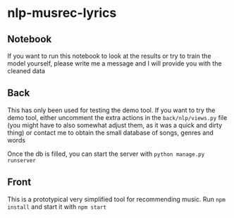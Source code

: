 # nlp-musrec-lyrics

## Notebook
If you want to run this notebook to look at the results or try to train the model yourself, 
please write me a message and I will provide you with the cleaned data

## Back
This has only been used for testing the demo tool.
If you want to try the demo tool, either uncomment the extra actions in the `back/nlp/views.py` file (you might have to also somewhat adjust them, as it was a quick and dirty thing)
or contact me to obtain the small database of songs, genres and words

Once the db is filled, you can start the server with
`python manage.py runserver`

## Front
This is a prototypical very simplified tool for recommending music.
Run `npm install` and start it with `npm start`
